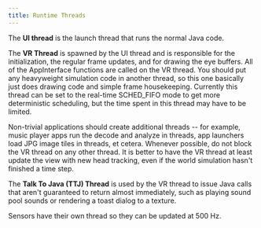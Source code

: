 ```yaml
---
title: Runtime Threads
---
```

The **UI thread** is the launch thread that runs the normal Java code.

The **VR Thread** is spawned by the UI thread and is responsible for the initialization, the regular frame updates, and for drawing the eye buffers. All of the AppInterface functions are called on the VR thread. You should put any heavyweight simulation code in another thread, so this one basically just does drawing code and simple frame housekeeping. Currently this thread can be set to the real-time SCHED\_FIFO mode to get more deterministic scheduling, but the time spent in this thread may have to be limited.

Non-trivial applications should create additional threads -- for example, music player apps run the decode and analyze in threads, app launchers load JPG image tiles in threads, et cetera. Whenever possible, do not block the VR thread on any other thread. It is better to have the VR thread at least update the view with new head tracking, even if the world simulation hasn't finished a time step.

The **Talk To Java (TTJ) Thread** is used by the VR thread to issue Java calls that aren't guaranteed to return almost immediately, such as playing sound pool sounds or rendering a toast dialog to a texture.

Sensors have their own thread so they can be updated at 500 Hz.

